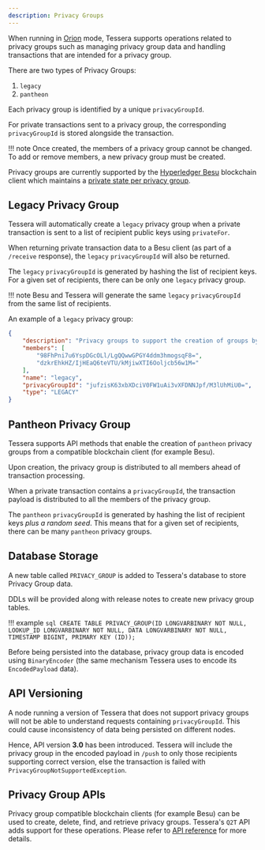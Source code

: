 ```yaml
---
description: Privacy Groups
---
```



When running in [Orion](../HowTo/Configure/Tessera.md#orion-mode) mode, Tessera supports operations related to privacy groups such as managing privacy group data and handling transactions that are intended for a privacy group.

There are two types of Privacy Groups:

1. `legacy`
2. `pantheon`

Each privacy group is identified by a unique `privacyGroupId`.

For private transactions sent to a privacy group, the  corresponding `privacyGroupId` is stored alongside the transaction.

!!! note
    Once created, the members of a privacy group cannot be changed. To add or remove members, a new privacy group must be created.

Privacy groups are currently supported by the [Hyperledger Besu](https://besu.hyperledger.org/en/stable/) blockchain client which maintains a [private state per privacy group](https://besu.hyperledger.org/en/stable/Concepts/Privacy/Privacy-Groups/).

## Legacy Privacy Group

Tessera will automatically create a `legacy` privacy group when a private transaction is sent to a list of recipient public keys using `privateFor`.

When returning private transaction data to a Besu client (as part of a `/receive` response), the `legacy` `privacyGroupId` will also be returned.

The `legacy` `privacyGroupId` is generated by hashing the list of recipient keys. For a given set of recipients, there can be only one `legacy` privacy group.

!!! note
    Besu and Tessera will generate the same `legacy` `privacyGroupId` from the same list of recipients.

An example of a `legacy` privacy group:

```json
{
    "description": "Privacy groups to support the creation of groups by privateFor",
    "members": [
        "98FhPni7u6YspDGcOLl/LgQQwwGPGY4ddm3hmogsqF8=",
        "dzkrEhkHZ/IjHEaQ6teVTU/kMjiwXTI6Ooljcb56w1M="
    ],
    "name": "legacy",
    "privacyGroupId": "jufzisK63xbXDciV0FW1uAi3vXFDNNJpf/M3lUhMiU0=",
    "type": "LEGACY"
}
```

## Pantheon Privacy Group

Tessera supports API methods that enable the creation of `pantheon` privacy groups from a compatible blockchain client (for example Besu).

Upon creation, the privacy group is distributed to all members ahead of transaction processing.

When a private transaction contains a `privacyGroupId`, the transaction payload is distributed to all the members of the privacy group.

The `pantheon` `privacyGroupId` is generated by hashing the list of recipient keys *plus a random seed*. This means that for a given set of recipients, there can be many `pantheon` privacy groups.

## Database Storage

A new table called `PRIVACY_GROUP` is added to Tessera's database to store Privacy Group data.

DDLs will be provided along with release notes to create new privacy group tables.

!!! example
    ```sql
    CREATE TABLE PRIVACY_GROUP(ID LONGVARBINARY NOT NULL, LOOKUP_ID LONGVARBINARY NOT NULL, DATA LONGVARBINARY NOT NULL, TIMESTAMP BIGINT, PRIMARY KEY (ID));
    ```

Before being persisted into the database, privacy group data is encoded using `BinaryEncoder` (the same mechanism Tessera uses to encode its `EncodedPayload` data).

## API Versioning

A node running a version of Tessera that does not support privacy groups will not be able to understand requests containing `privacyGroupId`.  This could cause inconsistency of data being persisted on different nodes.

Hence, API version **3.0** has been introduced. Tessera will include the privacy group in the encoded payload in `/push` to only those recipients supporting correct version, else the transaction is failed with `PrivacyGroupNotSupportedException`.

## Privacy Group APIs

Privacy group compatible blockchain clients (for example Besu) can be used to create, delete, find, and retrieve privacy groups. Tessera's `Q2T` API adds support for these operations. Please refer to [API reference](https://consensys.github.io/doc.tessera/) for more details.
